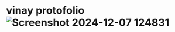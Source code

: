 # vinay protofolio ![Screenshot 2024-12-07 124831](https://github.com/user-attachments/assets/24992b7e-b38d-40d8-99ac-ac86d77044ae)
